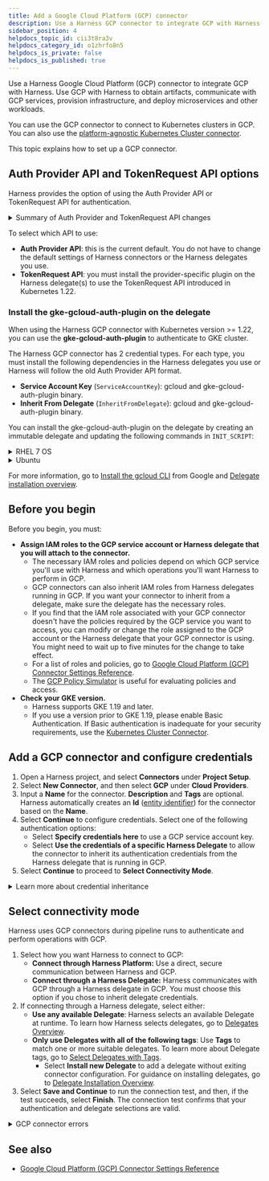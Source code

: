 ```yaml
---
title: Add a Google Cloud Platform (GCP) connector
description: Use a Harness GCP connector to integrate GCP with Harness.
sidebar_position: 4
helpdocs_topic_id: cii3t8ra3v
helpdocs_category_id: o1zhrfo8n5
helpdocs_is_private: false
helpdocs_is_published: true
---
```


Use a Harness Google Cloud Platform (GCP) connector to integrate GCP with Harness. Use GCP with Harness to obtain artifacts, communicate with GCP services, provision infrastructure, and deploy microservices and other workloads.

You can use the GCP connector to connect to Kubernetes clusters in GCP. You can also use the [platform-agnostic Kubernetes Cluster connector](../../../platform/7_Connectors/Cloud-providers/ref-cloud-providers/kubernetes-cluster-connector-settings-reference.md).

This topic explains how to set up a GCP connector.

## Auth Provider API and TokenRequest API options

Harness provides the option of using the Auth Provider API or TokenRequest API for authentication.

<details>
<summary>Summary of Auth Provider and TokenRequest API changes</summary>

In Kubernetes 1.22, the Auth Provider API was deprecated and replaced with a new TokenRequest API. The TokenRequest API is used by client libraries and tools to request an authentication token from the Kubernetes API server.

The TokenRequest API provides a more flexible and extensible authentication mechanism than the Auth Provider API. Instead of relying on pre-configured authentication plugins, client libraries and tools can now dynamically request authentication tokens from the Kubernetes API server based on their specific needs and requirements.

To use the TokenRequest API for authentication, client libraries and tools can send a TokenRequest object to the Kubernetes API server. The TokenRequest object specifies the audience, scopes, and other parameters for the requested token. The Kubernetes API server then validates the request, generates a token with the requested parameters, and returns the token to the client.

One advantage of the TokenRequest API is that it allows for more fine-grained control over authentication and authorization. For example, a client library or tool can request a token with only the necessary scopes to perform a specific operation, rather than requesting a token with full cluster access.

Another advantage of the TokenRequest API is that it allows for easier integration with external identity providers and authentication systems. Client libraries and tools can use the TokenRequest API to request authentication tokens from external providers, such as OAuth2 providers or custom authentication systems, and use those tokens to authenticate to the Kubernetes API server.

Overall, the TokenRequest API provides a more flexible and extensible authentication mechanism than the deprecated Auth Provider API, and allows for more fine-grained control over authentication and authorization in Kubernetes.

</details>


To select which API to use:

- **Auth Provider API**: this is the current default. You do not have to change the default settings of Harness connectors or the Harness delegates you use.
- **TokenRequest API**: you must install the provider-specific plugin on the Harness delegate(s) to use the TokenRequest API introduced in Kubernetes 1.22.

### Install the gke-gcloud-auth-plugin on the delegate

When using the Harness GCP connector with Kubernetes version >= 1.22, you can use the **gke-gcloud-auth-plugin** to authenticate to GKE cluster.

The Harness GCP connector has 2 credential types. For each type, you must install the following dependencies in the Harness delegates you use or Harness will follow the old Auth Provider API format.

- **Service Account Key** (`ServiceAccountKey`): gcloud and gke-gcloud-auth-plugin binary.
- **Inherit From Delegate** (`InheritFromDelegate`): gcloud and gke-gcloud-auth-plugin binary.

You can install the gke-gcloud-auth-plugin on the delegate by creating an immutable delegate and updating the following commands in `INIT_SCRIPT`:

<details>
<summary>RHEL 7 OS</summary>

```
tee -a /etc/yum.repos.d/google-cloud-sdk.repo << EOM
[google-cloud-cli]
name=Google Cloud CLI
baseurl=https://packages.cloud.google.com/yum/repos/cloud-sdk-el8-x86_64
enabled=1
gpgcheck=1
repo_gpgcheck=0
gpgkey=https://packages.cloud.google.com/yum/doc/rpm-package-key.gpg
EOM

// Install google-cloud-cli and google-cloud-cli-gke-gcloud-auth-plugin
microdnf install google-cloud-cli
microdnf install google-cloud-cli-gke-gcloud-auth-plugin
```
</details>

<details>
<summary>Ubuntu</summary>

```
apt-get install apt-transport-https ca-certificates gnupg

echo "deb [signed-by=/usr/share/keyrings/cloud.google.gpg] https://packages.cloud.google.com/apt cloud-sdk main" | tee -a /etc/apt/sources.list.d/google-cloud-sdk.list

curl https://packages.cloud.google.com/apt/doc/apt-key.gpg | apt-key --keyring /usr/share/keyrings/cloud.google.gpg add -

apt-get update && apt-get install google-cloud-cli && apt-get install google-cloud-cli-gke-gcloud-auth-plugin
```
</details>


For more information, go to [Install the gcloud CLI](https://cloud.google.com/sdk/docs/install) from Google and [Delegate installation overview](/docs/platform/2_Delegates/install-delegates/overview.md).


## Before you begin

Before you begin, you must:

* **Assign IAM roles to the GCP service account or Harness delegate that you will attach to the connector.**
  * The necessary IAM roles and policies depend on which GCP service you'll use with Harness and which operations you'll want Harness to perform in GCP.
  * GCP connectors can also inherit IAM roles from Harness delegates running in GCP. If you want your connector to inherit from a delegate, make sure the delegate has the necessary roles.
  * If you find that the IAM role associated with your GCP connector doesn't have the policies required by the GCP service you want to access, you can modify or change the role assigned to the GCP account or the Harness delegate that your GCP connector is using. You might need to wait up to five minutes for the change to take effect.
  * For a list of roles and policies, go to [Google Cloud Platform (GCP) Connector Settings Reference](/docs/platform/7_Connectors/Cloud-providers/ref-cloud-providers/gcs-connector-settings-reference.md).
  * The [GCP Policy Simulator](https://cloud.google.com/iam/docs/simulating-access) is useful for evaluating policies and access.
* **Check your GKE version.**
  * Harness supports GKE 1.19 and later.
  * If you use a version prior to GKE 1.19, please enable Basic Authentication. If Basic authentication is inadequate for your security requirements, use the [Kubernetes Cluster Connector](./add-a-kubernetes-cluster-connector.md).

## Add a GCP connector and configure credentials

1. Open a Harness project, and select **Connectors** under **Project Setup**.
2. Select **New Connector**, and then select **GCP** under **Cloud Providers**.
3. Input a **Name** for the connector. **Description** and **Tags** are optional.
   Harness automatically creates an **Id** ([entity identifier](/docs/platform/20_References/entity-identifier-reference.md)) for the connector based on the **Name**.
4. Select **Continue** to configure credentials. Select one of the following authentication options:
   * Select **Specify credentials here** to use a GCP service account key.
   * Select **Use the credentials of a specific Harness Delegate** to allow the connector to inherit its authentication credentials from the Harness delegate that is running in GCP.
5. Select **Continue** to proceed to **Select Connectivity Mode**.

<details>
<summary>Learn more about credential inheritance</summary>

* **IAM role inheritance:** The connector inherits the GCP IAM role assigned to the delegate in GCP, such a Harness Kubernetes delegate running in Google Kubernetes Engine (GKE). Ensure the delegate has the IAM roles that your connector needs to perform the necessary operations.
* **GCP workload identity:** If you installed the Harness [Kubernetes delegate](/docs/first-gen/firstgen-platform/account/manage-delegates/install-kubernetes-delegate.md) in a Kubernetes cluster in GKE that has [GCP Workload Identity](https://cloud.google.com/kubernetes-engine/docs/how-to/workload-identity?hl=tr#enable_on_cluster) enabled and uses the same service account and node pool annotation, then the Google Cloud Platform (GCP) connector inherits these credentials if it uses that delegate.
* **Role and policy changes:** If you find that the IAM role associated with your GCP connector doesn't have the policies required by the GCP service you want to access, you can modify or change the role assigned to the Harness delegate that your GCP connector is using. You may need to wait up to five minutes for the change to take effect.
* **See also:**
  * [Google Cloud Platform (GCP) Connector Settings Reference](/docs/platform/7_Connectors/Cloud-providers/ref-cloud-providers/gcs-connector-settings-reference.md)
  * [GCP Policy Simulator](https://cloud.google.com/iam/docs/simulating-access)

</details>

## Select connectivity mode

Harness uses GCP connectors during pipeline runs to authenticate and perform operations with GCP.

1. Select how you want Harness to connect to GCP:
   * **Connect through Harness Platform:** Use a direct, secure communication between Harness and GCP.
   * **Connect through a Harness Delegate:** Harness communicates with GCP through a Harness delegate in GCP. You must choose this option if you chose to inherit delegate credentials.
2. If connecting through a Harness delegate, select either:
   * **Use any available Delegate**: Harness selects an available Delegate at runtime. To learn how Harness selects delegates, go to [Delegates Overview](/docs/platform/2_Delegates/delegate-concepts/delegate-overview.md).
   * **Only use Delegates with all of the following tags**: Use **Tags** to match one or more suitable delegates. To learn more about Delegate tags, go to [Select Delegates with Tags](/docs/platform/2_Delegates/manage-delegates/select-delegates-with-selectors.md).
     * Select **Install new Delegate** to add a delegate without exiting connector configuration. For guidance on installing delegates, go to [Delegate Installation Overview](/docs/platform/2_Delegates/delegate-concepts/delegate-overview.md).
3. Select **Save and Continue** to run the connection test, and then, if the test succeeds, select **Finish**. The connection test confirms that your authentication and delegate selections are valid.

<details>
<summary>GCP connector errors</summary>

If the connection test fails due to a credentials issue, use the GCP CLI or console to check the GCP service account or delegate's credentials. The [GCP Policy Simulator](https://cloud.google.com/iam/docs/simulating-access) is useful for evaluating policies and access.

Due to the limited scope of the initial connection test, credentials can pass the connection test and then fail when you use the connector in a pipeline if the IAM role the connector is using doesn't have the roles and policies needed for the pipeline's operations. For example, if a pipeline has a Run step that references a GCP connector, the connector may need to have specific roles or policies to be able to execute the operations required by the Run step.

If you experience any errors with GCP connectors, verify that the IAM roles and policies it is using are correct.

For a list of roles and policies, go to the [Google Cloud Platform (GCP) Connector Settings Reference](/docs/platform/7_Connectors/Cloud-providers/ref-cloud-providers/gcs-connector-settings-reference.md).

</details>

## See also

* [Google Cloud Platform (GCP) Connector Settings Reference](/docs/platform/7_Connectors/Cloud-providers/ref-cloud-providers/gcs-connector-settings-reference.md)

